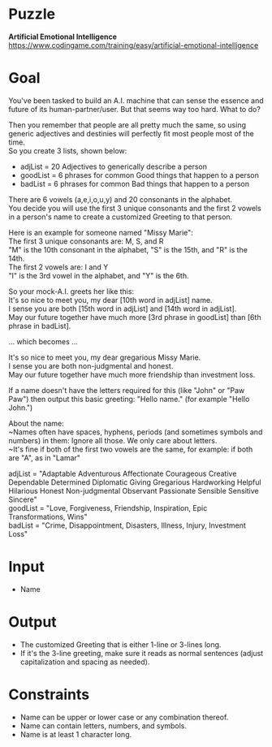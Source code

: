 # Puzzle
**Artificial Emotional Intelligence** https://www.codingame.com/training/easy/artificial-emotional-intelligence

# Goal
You've been tasked to build an A.I. machine that can sense the essence and future of its human-partner/user. But that seems way too hard. What to do?

Then you remember that people are all pretty much the same, so using generic adjectives and destinies will perfectly fit most people most of the time.  
So you create 3 lists, shown below:  
* adjList = 20 Adjectives to generically describe a person
* goodList = 6 phrases for common Good things that happen to a person
* badList = 6 phrases for common Bad things that happen to a person

There are 6 vowels (a,e,i,o,u,y) and 20 consonants in the alphabet.  
You decide you will use the first 3 unique consonants and the first 2 vowels in a person's name to create a customized Greeting to that person.

Here is an example for someone named "Missy Marie":  
The first 3 unique consonants are: M, S, and R  
"M" is the 10th consonant in the alphabet, "S" is the 15th, and "R" is the 14th.  
The first 2 vowels are: I and Y  
"I" is the 3rd vowel in the alphabet, and "Y" is the 6th.  

So your mock-A.I. greets her like this:  
It's so nice to meet you, my dear [10th word in adjList] name.  
I sense you are both [15th word in adjList] and [14th word in adjList].  
May our future together have much more [3rd phrase in goodList] than [6th phrase in badList].  

... which becomes ...

It's so nice to meet you, my dear gregarious Missy Marie.  
I sense you are both non-judgmental and honest.  
May our future together have much more friendship than investment loss.  

If a name doesn't have the letters required for this (like "John" or "Paw Paw") then output this basic greeting: "Hello name." (for example "Hello John.")

About the name:  
~Names often have spaces, hyphens, periods (and sometimes symbols and numbers) in them: Ignore all those. We only care about letters.  
~It's fine if both of the first two vowels are the same, for example: if both are "A", as in "Lamar"  

adjList = "Adaptable Adventurous Affectionate Courageous Creative Dependable Determined Diplomatic Giving Gregarious Hardworking Helpful Hilarious Honest Non-judgmental Observant Passionate Sensible Sensitive Sincere"  
goodList = "Love, Forgiveness, Friendship, Inspiration, Epic Transformations, Wins"  
badList = "Crime, Disappointment, Disasters, Illness, Injury, Investment Loss"  

# Input
* Name

# Output
* The customized Greeting that is either 1-line or 3-lines long.
* If it's the 3-line greeting, make sure it reads as normal sentences (adjust capitalization and spacing as needed).

# Constraints
* Name can be upper or lower case or any combination thereof.
* Name can contain letters, numbers, and symbols.
* Name is at least 1 character long.
